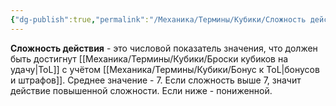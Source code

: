 ```yaml
---
{"dg-publish":true,"permalink":"/Механика/Термины/Кубики/Сложность действия/","noteIcon":"","created":"2025-07-29T10:23:03.004+03:00","updated":"2025-07-29T00:33:04.343+03:00"}
---
```


**Сложность действия** - это числовой показатель значения, что должен быть достигнут [[Механика/Термины/Кубики/Броски кубиков на удачу\|ToL]] с учётом [[Механика/Термины/Кубики/Бонус к ToL\|бонусов и штрафов]]. Среднее значение - 7. Если сложность выше 7, значит действие повышенной сложности. Если ниже - пониженной. 